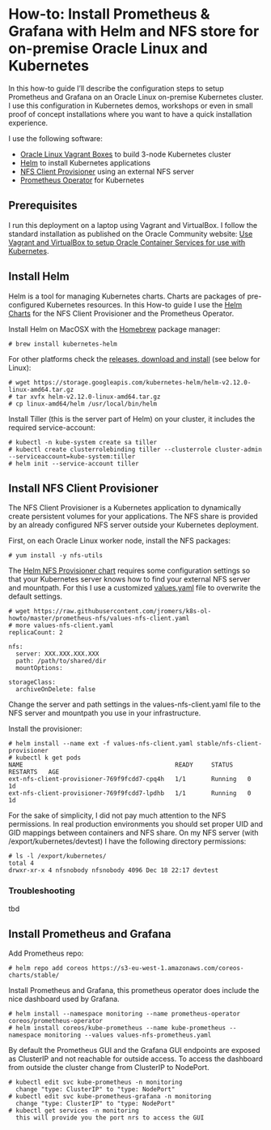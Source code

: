 # How-to: Install Prometheus & Grafana with Helm and NFS store for on-premise Oracle Linux and Kubernetes

In this how-to guide I’ll describe the configuration steps to setup Prometheus and Grafana on an Oracle Linux on-premise Kubernetes cluster. I use this configuration in Kubernetes demos, workshops or even in small proof of concept installations where you want to have a quick installation experience.

I use the following software:
* [Oracle Linux Vagrant Boxes](https://github.com/oracle/vagrant-boxes) to build 3-node Kubernetes cluster
* [Helm](https://docs.helm.sh/) to install Kubernetes applications
* [NFS Client Provisioner](https://github.com/helm/charts/tree/master/stable/nfs-client-provisioner) using an external NFS server
* [Prometheus Operator](https://github.com/coreos/prometheus-operator) for Kubernetes

## Prerequisites

I run this deployment on a laptop using Vagrant and VirtualBox. I follow the standard installation as published on the Oracle Community website: [Use Vagrant and VirtualBox to setup Oracle Container Services for use with Kubernetes](https://community.oracle.com/docs/DOC-1022800). 

## Install Helm

Helm is a tool for managing Kubernetes charts. Charts are packages of pre-configured Kubernetes resources. In this How-to guide I use the [Helm Charts](https://github.com/helm/charts/tree/master/stable) for the NFS Client Provisioner and the Prometheus Operator.

Install Helm on MacOSX with the [Homebrew](https://brew.sh/) package manager:
```
# brew install kubernetes-helm
```
For other platforms check the [releases, download and install](https://github.com/helm/helm/releases) (see below for Linux):
```
# wget https://storage.googleapis.com/kubernetes-helm/helm-v2.12.0-linux-amd64.tar.gz
# tar xvfx helm-v2.12.0-linux-amd64.tar.gz
# cp linux-amd64/helm /usr/local/bin/helm
```

Install Tiller (this is the server part of Helm) on your cluster, it includes the required service-account:
```
# kubectl -n kube-system create sa tiller
# kubectl create clusterrolebinding tiller --clusterrole cluster-admin --serviceaccount=kube-system:tiller
# helm init --service-account tiller
```


## Install NFS Client Provisioner

The NFS Client Provisioner is a Kubernetes application to dynamically create persistent volumes for your applications. The NFS share is provided by an already configured NFS server outside your Kubernetes deployment.

First, on each Oracle Linux worker node, install the NFS packages:
```
# yum install -y nfs-utils
```
The [Helm NFS Provisioner chart](https://github.com/helm/charts/tree/master/stable/nfs-client-provisioner) requires some configuration settings so that your Kubernetes server knows how to find your external NFS server and mountpath. For this I use a customized [values.yaml](https://github.com/jromers/k8s-ol-howto/blob/master/prometheus-nfs/values-nfs-client.yaml) file to overwrite the default settings. 
```
# wget https://raw.githubusercontent.com/jromers/k8s-ol-howto/master/prometheus-nfs/values-nfs-client.yaml
# more values-nfs-client.yaml 
replicaCount: 2

nfs:
  server: XXX.XXX.XXX.XXX
  path: /path/to/shared/dir
  mountOptions:

storageClass:
  archiveOnDelete: false
```
Change the server and path settings in the values-nfs-client.yaml file to the NFS server and mountpath you use in your infrastructure.

Install the provisioner:
```
# helm install --name ext -f values-nfs-client.yaml stable/nfs-client-provisioner
# kubectl k get pods
NAME                                          READY     STATUS    RESTARTS   AGE
ext-nfs-client-provisioner-769f9fcdd7-cpq4h   1/1       Running   0          1d
ext-nfs-client-provisioner-769f9fcdd7-lpdhb   1/1       Running   0          1d
```
For the sake of simplicity, I did not pay much attention to the NFS permissions. In real production environments you should set proper UID and GID mappings between containers and NFS share. On my NFS server (with /export/kubernetes/devtest)  I have the following directory permissions:
```
# ls -l /export/kubernetes/
total 4
drwxr-xr-x 4 nfsnobody nfsnobody 4096 Dec 18 22:17 devtest
```
### Troubleshooting

tbd

## Install Prometheus and Grafana

Add Prometheus repo:
```
# helm repo add coreos https://s3-eu-west-1.amazonaws.com/coreos-charts/stable/
```

Install Prometheus and Grafana, this prometheus operator does include the nice dashboard used by Grafana.
```
# helm install --namespace monitoring --name prometheus-operator coreos/prometheus-operator
# helm install coreos/kube-prometheus --name kube-prometheus --namespace monitoring --values values-nfs-prometheus.yaml
```

By default the Prometheus GUI and the Grafana GUI endpoints are exposed as ClusterIP and not reachable for outside access. To access the dashboard from outside the cluster change from  ClusterIP to NodePort.
```
# kubectl edit svc kube-prometheus -n monitoring
  change "type: ClusterIP" to "type: NodePort"
# kubectl edit svc kube-prometheus-grafana -n monitoring
  change "type: ClusterIP" to "type: NodePort"
# kubectl get services -n monitoring
  this will provide you the port nrs to access the GUI
```
